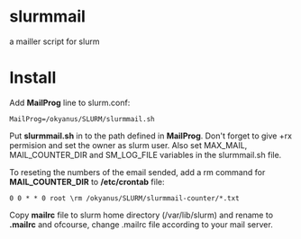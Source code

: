 # slurmmail
a mailler script for slurm

# Install
Add **MailProg** line to slurm.conf: 
```
MailProg=/okyanus/SLURM/slurmmail.sh
```
Put **slurmmail.sh** in to the path defined in **MailProg**. Don't forget to give +rx permision and set the owner as slurm user. Also set MAX_MAIL, MAIL_COUNTER_DIR and SM_LOG_FILE variables in the slurmmail.sh file.

To reseting the numbers of the email sended, add a rm command for **MAIL_COUNTER_DIR** to **/etc/crontab** file:
```
0 0 * * 0 root \rm /okyanus/SLURM/slurmmail-counter/*.txt
```

Copy **mailrc** file to slurm home directory (/var/lib/slurm) and rename to **.mailrc** and ofcourse, change .mailrc file according to your mail server.

